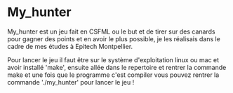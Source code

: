 # My_hunter

My_hunter est un jeu fait en CSFML ou le but et de tirer sur des canards pour gagner des points et en avoir le plus possible, je les réalisais dans le cadre de mes études à Epitech Montpellier.

Pour lancer le jeu il faut être sur le système d'exploitation linux ou mac et avoir installé 'make', ensuite allée dans le repertoire et rentrer la commande make et une fois que le programme c'est compiler vous pouvez rentrer la commande './my_hunter' pour lancer le jeu !
